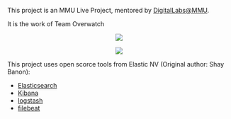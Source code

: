 This project is an MMU Live Project, mentored by [DigitalLabs@MMU](https://digitallabs.mmu.ac.uk/).

It is the work of Team Overwatch

<p align="center">
<img align="middle" src="logo_digitallabs.png"  />

</p>


<p align="center">
<img align="middle" src="logo_mmu.png" />
 </p>
 
 This project uses open scorce tools from Elastic NV (Original author: Shay Banon):
 * [Elasticsearch](https://www.elastic.co/products/elasticsearch)
 * [Kibana](https://www.elastic.co/products/kibana/)
 * [logstash](https://www.elastic.co/products/logstash/)
 * [filebeat](https://www.elastic.co/products/beats/filebeat/)
